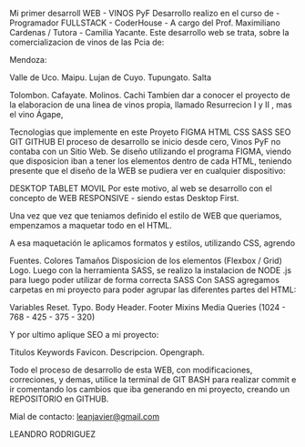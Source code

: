 Mi primer desarroll WEB - VINOS PyF
Desarrollo realizo en el curso de - Programador FULLSTACK - CoderHouse - A cargo del Prof. Maximiliano Cardenas / Tutora - Camilia Yacante.
Este desarrollo web se trata, sobre la comercializacion de vinos de las Pcia de:

Mendoza:

Valle de Uco.
Maipu.
Lujan de Cuyo.
Tupungato.
Salta

Tolombon.
Cafayate.
Molinos.
Cachi
Tambien dar a conocer el proyecto de la elaboracion de una linea de vinos propia, llamado Resurrecion I y II , mas el vino Ágape,

Tecnologias que implemente en este Proyeto
FIGMA
HTML
CSS
SASS
SEO
GIT
GITHUB
El proceso de desarrollo se inicio desde cero, Vinos PyF no contaba con un Sitio Web.
Se diseño utilizando el programa FIGMA, viendo que disposicion iban a tener los elementos dentro de cada HTML, teniendo presente que el diseño de la WEB se pudiera ver en cualquier dispositivo:

DESKTOP
TABLET
MOVIL
Por este motivo, al web se desarrollo con el concepto de WEB RESPONSIVE - siendo estas
Desktop First.

Una vez que vez que teniamos definido el estilo de WEB que queriamos, empenzamos a maquetar todo en el HTML.

A esa maquetación le aplicamos formatos y estilos, utilizando CSS, agrendo

Fuentes.
Colores
Tamaños
Disposicion de los elementos (Flexbox / Grid)
Logo.
Luego con la herramienta SASS, se realizo la instalacion de NODE .js para luego poder utilizar de forma correcta SASS
Con SASS agregamos carpetas en mi proyecto para poder agrupar las diferentes partes del HTML:

Variables
Reset.
Typo.
Body
Header.
Footer
Mixins
Media Queries (1024 - 768 - 425 - 375 - 320)

Y por ultimo aplique SEO a mi proyecto:

Titulos
Keywords
Favicon.
Descripcion.
Opengraph.

Todo el proceso de desarrollo de esta WEB, con modificaciones, correciones, y demas, utilice la terminal de GIT BASH para realizar commit e ir comentando los cambios que iba generando en mi proyecto, creando un REPOSITORIO en GITHUB.

Mial de contacto: leanjavier@gmail.com

LEANDRO RODRIGUEZ